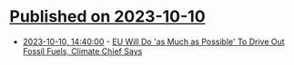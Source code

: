 # [Published on 2023-10-10](index.md)

* [2023-10-10, 14:40:00](https://news.slashdot.org/story/23/10/10/1417249/eu-will-do-as-much-as-possible-to-drive-out-fossil-fuels-climate-chief-says?utm_source=rss1.0mainlinkanon&utm_medium=feed) - [EU Will Do 'as Much as Possible' To Drive Out Fossil Fuels, Climate Chief Says](https://news.slashdot.org/story/23/10/10/1417249/eu-will-do-as-much-as-possible-to-drive-out-fossil-fuels-climate-chief-says?utm_source=rss1.0mainlinkanon&utm_medium=feed)

